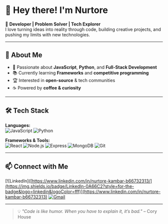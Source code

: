# 👋 Hey there! I'm Nurtore

🚀 **Developer | Problem Solver | Tech Explorer**  
I love turning ideas into reality through code, building creative projects, and pushing my limits with new technologies.

---

## 🌟 About Me
- 🎯 Passionate about **JavaScript**, **Python**, and **Full-Stack Development**
- 📚 Currently learning **Frameworks** and **competitive programming**
- 🏆 Interested in **open-source** & tech communities
- ☕ Powered by **coffee & curiosity**

---

## 🛠 Tech Stack
**Languages:**  
![JavaScript](https://img.shields.io/badge/JavaScript-F7DF1E?style=for-the-badge&logo=javascript&logoColor=000)
![Python](https://img.shields.io/badge/Python-3776AB?style=for-the-badge&logo=python&logoColor=fff)


**Frameworks & Tools:**  
![React](https://img.shields.io/badge/React-20232a?style=for-the-badge&logo=react&logoColor=61dafb)
![Node.js](https://img.shields.io/badge/Node.js-339933?style=for-the-badge&logo=node.js&logoColor=fff)
![Express](https://img.shields.io/badge/Express-000000?style=for-the-badge&logo=express&logoColor=fff)
![MongoDB](https://img.shields.io/badge/MongoDB-4EA94B?style=for-the-badge&logo=mongodb&logoColor=fff)
![Git](https://img.shields.io/badge/Git-F05032?style=for-the-badge&logo=git&logoColor=fff)

---


## 📫 Connect with Me
[![LinkedIn]([https://www.linkedin.com/in/nurtore-kambar-b66732313/](https://img.shields.io/badge/LinkedIn-0A66C2?style=for-the-badge&logo=linkedin&logoColor=fff)](https://www.linkedin.com/in/nurtore-kambar-b66732313)
[![Gmail](https://img.shields.io/badge/Email-D14836?style=for-the-badge&logo=gmail&logoColor=fff)](mailto:nurtorekambar21@gmail.com)


---

> 💡 _"Code is like humor. When you have to explain it, it’s bad."_ – Cory House
